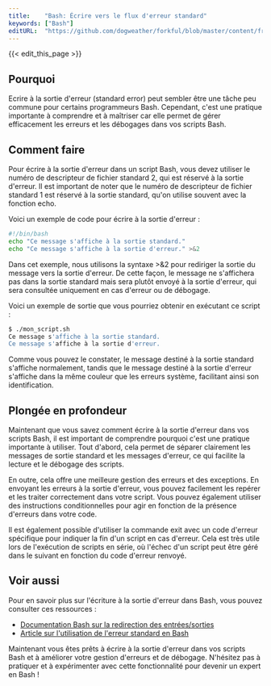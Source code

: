 ```yaml
---
title:    "Bash: Écrire vers le flux d'erreur standard"
keywords: ["Bash"]
editURL:  "https://github.com/dogweather/forkful/blob/master/content/fr/bash/writing-to-standard-error.md"
---
```


{{< edit_this_page >}}

## Pourquoi

Ecrire à la sortie d'erreur (standard error) peut sembler être une tâche peu commune pour certains programmeurs Bash. Cependant, c'est une pratique importante à comprendre et à maîtriser car elle permet de gérer efficacement les erreurs et les débogages dans vos scripts Bash.

## Comment faire

Pour écrire à la sortie d'erreur dans un script Bash, vous devez utiliser le numéro de descripteur de fichier standard 2, qui est réservé à la sortie d'erreur. Il est important de noter que le numéro de descripteur de fichier standard 1 est réservé à la sortie standard, qu'on utilise souvent avec la fonction echo.

Voici un exemple de code pour écrire à la sortie d'erreur :

```Bash
#!/bin/bash
echo "Ce message s'affiche à la sortie standard."
echo "Ce message s'affiche à la sortie d'erreur." >&2
```

Dans cet exemple, nous utilisons la syntaxe >&2 pour rediriger la sortie du message vers la sortie d'erreur. De cette façon, le message ne s'affichera pas dans la sortie standard mais sera plutôt envoyé à la sortie d'erreur, qui sera consultée uniquement en cas d'erreur ou de débogage.

Voici un exemple de sortie que vous pourriez obtenir en exécutant ce script :

```Bash
$ ./mon_script.sh
Ce message s'affiche à la sortie standard.
Ce message s'affiche à la sortie d'erreur.
```

Comme vous pouvez le constater, le message destiné à la sortie standard s'affiche normalement, tandis que le message destiné à la sortie d'erreur s'affiche dans la même couleur que les erreurs système, facilitant ainsi son identification.

## Plongée en profondeur

Maintenant que vous savez comment écrire à la sortie d'erreur dans vos scripts Bash, il est important de comprendre pourquoi c'est une pratique importante à utiliser. Tout d'abord, cela permet de séparer clairement les messages de sortie standard et les messages d'erreur, ce qui facilite la lecture et le débogage des scripts.

En outre, cela offre une meilleure gestion des erreurs et des exceptions. En envoyant les erreurs à la sortie d'erreur, vous pouvez facilement les repérer et les traiter correctement dans votre script. Vous pouvez également utiliser des instructions conditionnelles pour agir en fonction de la présence d'erreurs dans votre code.

Il est également possible d'utiliser la commande exit avec un code d'erreur spécifique pour indiquer la fin d'un script en cas d'erreur. Cela est très utile lors de l'exécution de scripts en série, où l'échec d'un script peut être géré dans le suivant en fonction du code d'erreur renvoyé.

## Voir aussi

Pour en savoir plus sur l'écriture à la sortie d'erreur dans Bash, vous pouvez consulter ces ressources :

- [Documentation Bash sur la redirection des entrées/sorties](https://www.gnu.org/savannah-checkouts/gnu/bash/manual/bash.html#Redirections)
- [Article sur l'utilisation de l'erreur standard en Bash](https://www.linux.com/topic/beginning-bash-programming-how-use-embedded-commands/)

Maintenant vous êtes prêts à écrire à la sortie d'erreur dans vos scripts Bash et à améliorer votre gestion d'erreurs et de débogage. N'hésitez pas à pratiquer et à expérimenter avec cette fonctionnalité pour devenir un expert en Bash !